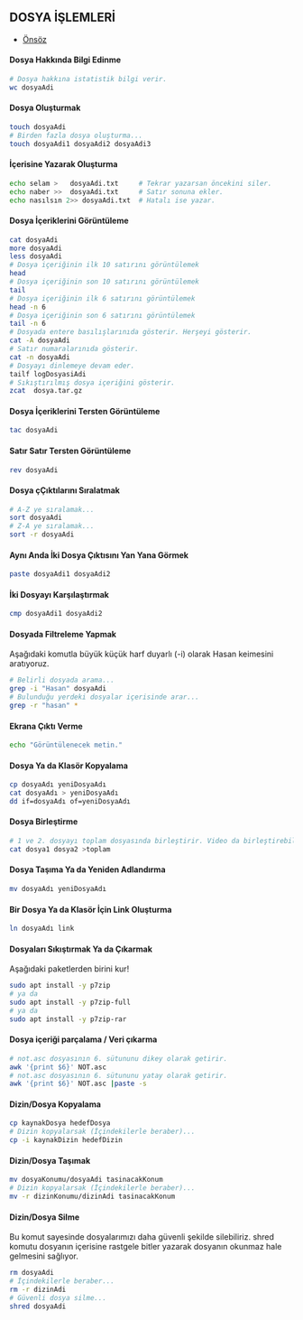 ## DOSYA İŞLEMLERİ

- [Önsöz](https://github.com/cicekhasan/DersNotlarim)


#### Dosya Hakkında Bilgi Edinme
```bash
# Dosya hakkına istatistik bilgi verir.
wc dosyaAdi
```

#### Dosya Oluşturmak

```bash
touch dosyaAdi
# Birden fazla dosya oluşturma...
touch dosyaAdi1 dosyaAdi2 dosyaAdi3
```

#### İçerisine Yazarak Oluşturma

```bash
echo selam >   dosyaAdi.txt     # Tekrar yazarsan öncekini siler.
echo naber >>  dosyaAdi.txt     # Satır sonuna ekler.
echo nasılsın 2>> dosyaAdi.txt  # Hatalı ise yazar.
```

#### Dosya İçeriklerini Görüntüleme

```bash
cat dosyaAdi
more dosyaAdi
less dosyaAdi
# Dosya içeriğinin ilk 10 satırını görüntülemek
head
# Dosya içeriğinin son 10 satırını görüntülemek
tail
# Dosya içeriğinin ilk 6 satırını görüntülemek
head -n 6
# Dosya içeriğinin son 6 satırını görüntülemek
tail -n 6
# Dosyada entere basılışlarınıda gösterir. Herşeyi gösterir.
cat -A dosyaAdi
# Satır numaralarınıda gösterir.
cat -n dosyaAdi
# Dosyayı dinlemeye devam eder.
tailf logDosyasiAdi
# Sıkıştırılmış dosya içeriğini gösterir.
zcat  dosya.tar.gz
```

#### Dosya İçeriklerini Tersten Görüntüleme

```bash
tac dosyaAdi
```

#### Satır Satır Tersten Görüntüleme

```bash
rev dosyaAdi
```

#### Dosya çÇıktılarını Sıralatmak

```bash
# A-Z ye sıralamak...
sort dosyaAdi
# Z-A ye sıralamak...
sort -r dosyaAdi
```

#### Aynı Anda İki Dosya Çıktısını Yan Yana Görmek

```bash
paste dosyaAdi1 dosyaAdi2
```

#### İki Dosyayı Karşılaştırmak

```bash
cmp dosyaAdi1 dosyaAdi2
```

#### Dosyada Filtreleme Yapmak

Aşağıdaki komutla büyük küçük harf duyarlı (-i) olarak Hasan keimesini aratıyoruz.

```bash
# Belirli dosyada arama...
grep -i "Hasan" dosyaAdi
# Bulunduğu yerdeki dosyalar içerisinde arar...
grep -r "hasan" *
```

#### Ekrana Çıktı Verme

```bash
echo "Görüntülenecek metin."
```

#### Dosya Ya da Klasör Kopyalama

```bash
cp dosyaAdı yeniDosyaAdı
cat dosyaAdı > yeniDosyaAdı
dd if=dosyaAdı of=yeniDosyaAdı
```

#### Dosya Birleştirme

```bash
# 1 ve 2. dosyayı toplam dosyasında birleştirir. Video da birleştirebilir.
cat dosya1 dosya2 >toplam
```

#### Dosya Taşıma Ya da Yeniden Adlandırma

```bash
mv dosyaAdı yeniDosyaAdı
```

#### Bir Dosya Ya da Klasör İçin Link Oluşturma

```bash
ln dosyaAdı link
```

#### Dosyaları Sıkıştırmak Ya da Çıkarmak

Aşağıdaki paketlerden birini kur!

```bash
sudo apt install -y p7zip
# ya da
sudo apt install -y p7zip-full
# ya da
sudo apt install -y p7zip-rar
```

#### Dosya içeriği parçalama / Veri çıkarma

```bash
# not.asc dosyasının 6. sütununu dikey olarak getirir.
awk '{print $6}' NOT.asc
# not.asc dosyasının 6. sütununu yatay olarak getirir.
awk '{print $6}' NOT.asc |paste -s
```

#### Dizin/Dosya Kopyalama

```bash
cp kaynakDosya hedefDosya
# Dizin kopyalarsak (İçindekilerle beraber)...
cp -i kaynakDizin hedefDizin
```

#### Dizin/Dosya Taşımak

```bash
mv dosyaKonumu/dosyaAdi tasinacakKonum
# Dizin kopyalarsak (İçindekilerle beraber)...
mv -r dizinKonumu/dizinAdi tasinacakKonum
```

#### Dizin/Dosya Silme

Bu komut sayesinde dosyalarımızı daha güvenli şekilde silebiliriz. shred komutu dosyanın içerisine rastgele bitler yazarak dosyanın okunmaz hale gelmesini sağlıyor.

```bash
rm dosyaAdi
# İçindekilerle beraber...
rm -r dizinAdi
# Güvenli dosya silme...
shred dosyaAdi
```
